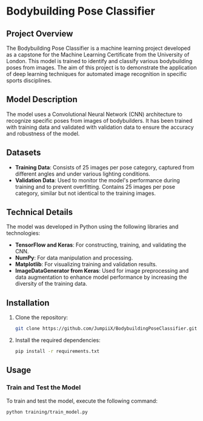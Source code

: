 # Bodybuilding Pose Classifier

## Project Overview
The Bodybuilding Pose Classifier is a machine learning project developed as a capstone for the Machine Learning Certificate from the University of London. This model is trained to identify and classify various bodybuilding poses from images. The aim of this project is to demonstrate the application of deep learning techniques for automated image recognition in specific sports disciplines.

## Model Description
The model uses a Convolutional Neural Network (CNN) architecture to recognize specific poses from images of bodybuilders. It has been trained with training data and validated with validation data to ensure the accuracy and robustness of the model.

## Datasets
- **Training Data**: Consists of 25 images per pose category, captured from different angles and under various lighting conditions.
- **Validation Data**: Used to monitor the model's performance during training and to prevent overfitting. Contains 25 images per pose category, similar but not identical to the training images.

## Technical Details
The model was developed in Python using the following libraries and technologies:

- **TensorFlow and Keras**: For constructing, training, and validating the CNN.
- **NumPy**: For data manipulation and processing.
- **Matplotlib**: For visualizing training and validation results.
- **ImageDataGenerator from Keras**: Used for image preprocessing and data augmentation to enhance model performance by increasing the diversity of the training data.

## Installation
1. Clone the repository:
    ```bash
    git clone https://github.com/JumpiiX/BodybuildingPoseClassifier.git
    ```
2. Install the required dependencies:
    ```bash
    pip install -r requirements.txt
    ```

## Usage

### Train and Test the Model
To train and test the model, execute the following command:
```bash
python training/train_model.py

